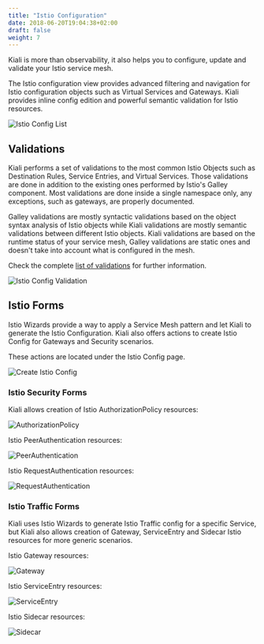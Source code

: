 ```yaml
---
title: "Istio Configuration"
date: 2018-06-20T19:04:38+02:00
draft: false
weight: 7
---
```


Kiali is more than observability, it also helps you to configure, update and validate your Istio service mesh.

The Istio configuration view provides advanced filtering and navigation for Istio configuration objects such as Virtual Services and Gateways.
Kiali provides inline config edition and powerful semantic validation for Istio resources.

![Istio Config List](/images/documentation/features/config-list-v1.22.0.png "Istio Config List")

## Validations

Kiali performs a set of validations to the most common Istio Objects such as Destination Rules, Service Entries, and Virtual Services. Those validations are done in addition to the existing ones performed by Istio's Galley component. Most validations are done inside a single namespace only, any exceptions, such as gateways, are properly documented.

Galley validations are mostly syntactic validations based on the object syntax analysis of Istio objects while Kiali validations are mostly semantic validations between different Istio objects. Kiali validations are based on the runtime status of your service mesh, Galley validations are static ones and doesn't take into account what is configured in the mesh.

Check the complete [list of validations](#validations) for further information.

![Istio Config Validation](/images/documentation/features/config-validation-v1.22.0.png "Istio Config Validation")

## Istio Forms

Istio Wizards provide a way to apply a Service Mesh pattern and let Kiali to generate the Istio Configuration.
Kiali also offers actions to create Istio Config for Gateways and Security scenarios.

These actions are located under the Istio Config page.

![Create Istio Config](/images/documentation/features/create-istio-config-v1.32.0.png "Create Istio Config")

### Istio Security Forms

Kiali allows creation of Istio AuthorizationPolicy resources:

![AuthorizationPolicy](/images/documentation/features/form-authorization-policy-v1.32.0.png "AuthorizationPolicy")

Istio PeerAuthentication resources:

![PeerAuthentication](/images/documentation/features/form-peer-authentication-v1.32.0.png "PeerAuthentication")

Istio RequestAuthentication resources:

![RequestAuthentication](/images/documentation/features/form-request-authentication-v1.32.0.png "RequestAuthentication")

### Istio Traffic Forms

Kiali uses Istio Wizards to generate Istio Traffic config for a specific Service, but Kiali also allows creation of Gateway, ServiceEntry and Sidecar Istio resources for more generic scenarios.

Istio Gateway resources:

![Gateway](/images/documentation/features/form-gateway-v1.32.0.png "Gateway")

Istio ServiceEntry resources:

![ServiceEntry](/images/documentation/features/form-serviceentry-v1.32.0.png "ServiceEntry")

Istio Sidecar resources:

![Sidecar](/images/documentation/features/form-sidecar-v1.32.0.png "Sidecar")


